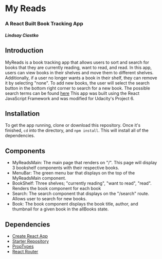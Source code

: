 # My Reads
### A React Built Book Tracking App
##### Lindsay Ciastko

## Introduction
MyReads is a book tracking app that allows users to sort and search for books that they are currently reading, want to read, and read. In this app, users can view books in their shelves and move them to different shelves. Additionally, if a user no longer wants a book in their shelf, they can remove it by selecting "none". To add new books, the user will select the search button in the bottom right corner to search for a new book. The possible search terms can be found [here](https://github.com/udacity/reactnd-project-myreads-starter/blob/master/SEARCH_TERMS.md) This app was built using the React JavaScript Framework and was modified for Udacity's Project 6.

## Installation
To get the app running, clone or download this repository. Once it's finished, `cd` into the directory, and `npm install`. This will install all of the dependencies.

## Components
- MyReadsMain: The main page that renders on "/". This page will display 3 bookshelf components with their respective books.
- MenuBar: The green menu bar that displays on the top of the MyReadsMain component.
- BookShelf: Three shelves; "currently reading", "want to read", "read". Renders the book component for each book
- Search: The search component that displays on the "/search" route. Allows user to search for new books.
- Book: The book component displays the book title, author, and thumbnail for a given book in the allBooks state.

## Dependencies
- [Create React App](https://github.com/facebook/create-react-app#readme)
- [Starter Repository](https://github.com/udacity/reactnd-project-myreads-starter)
- [PropTypes](https://www.npmjs.com/package/prop-types)
- [React Router](https://github.com/ReactTraining/react-router#readme)
